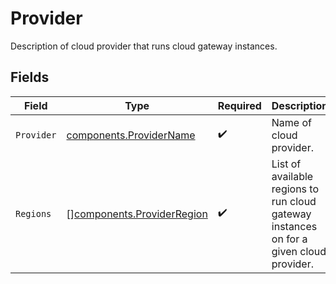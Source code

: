 # Provider

Description of cloud provider that runs cloud gateway instances.


## Fields

| Field                                                                                   | Type                                                                                    | Required                                                                                | Description                                                                             | Example                                                                                 |
| --------------------------------------------------------------------------------------- | --------------------------------------------------------------------------------------- | --------------------------------------------------------------------------------------- | --------------------------------------------------------------------------------------- | --------------------------------------------------------------------------------------- |
| `Provider`                                                                              | [components.ProviderName](../../models/components/providername.md)                      | :heavy_check_mark:                                                                      | Name of cloud provider.                                                                 | aws                                                                                     |
| `Regions`                                                                               | [][components.ProviderRegion](../../models/components/providerregion.md)                | :heavy_check_mark:                                                                      | List of available regions to run cloud gateway instances on for a given cloud provider. |                                                                                         |